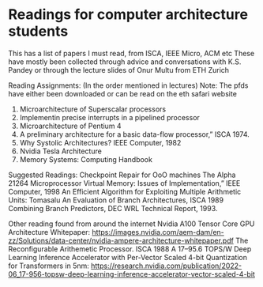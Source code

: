 # Readings for computer architecture students

This has a list of papers I must read, from ISCA, IEEE Micro, ACM etc
These have mostly been collected through advice and conversations with
K.S. Pandey or through the lecture slides of Onur Multu from ETH Zurich

Reading Assignments: (In the order mentioned in lectures)
Note: The pfds have either been downloaded or can be read on the eth safari website

1. Microarchitecture of Superscalar processors
2. Implementin precise interrupts in a pipelined processor
3. Microarchitecture of Pentium 4
4. A preliminary architecture for a basic data-flow processor,” ISCA 1974.
5. Why Systolic Architectures? IEEE Computer, 1982
6. Nvidia Tesla Architecture
7. Memory Systems: Computing Handbook

Suggested Readings:
Checkpoint Repair for OoO machines
The Alpha 21264 Microprocessor
Virtual Memory: Issues of Implementation,” IEEE Computer, 1998
An Efficient Algorithm for Exploiting Multiple Arithmetic Units: Tomasalu
An Evaluation of Branch Architectures, ISCA 1989
Combining Branch Predictors, DEC WRL Technical Report, 1993.

Other reading found from around the internet
Nvidia A100 Tensor Core GPU Architecture Whitepaper: <https://images.nvidia.com/aem-dam/en-zz/Solutions/data-center/nvidia-ampere-architecture-whitepaper.pdf>
The Reconfigurable Arithemetic Processor. ISCA 1988
A 17–95.6 TOPS/W Deep Learning Inference Accelerator with Per-Vector Scaled 4-bit Quantization for Transformers in 5nm: <https://research.nvidia.com/publication/2022-06_17-956-topsw-deep-learning-inference-accelerator-vector-scaled-4-bit>
